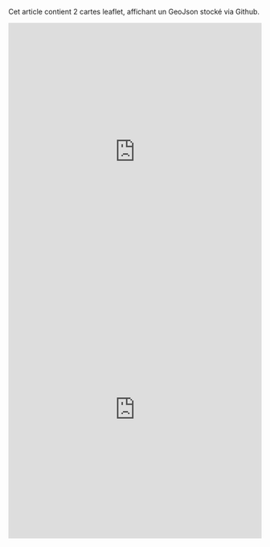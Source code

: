 Cet article contient 2 cartes leaflet, affichant un GeoJson stocké via Github.

<div class="box"><iframe src="https://aurelienchaumet.github.io/html/popup_click.html" frameborder="0" scrolling="no" width="100%" height="512" align="left"> </iframe> </div>

<div class="box">    <iframe src="https://aurelienchaumet.github.io/html/popup_survol.html" frameborder="0" scrolling="no" width="100%" height="512" align="right">
    </iframe>
